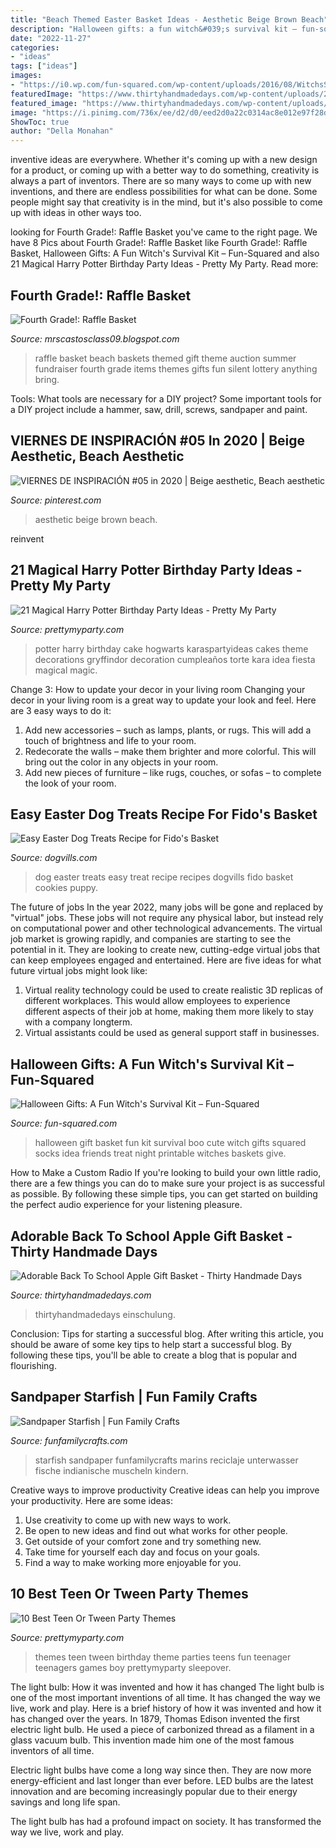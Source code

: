 ```yaml
---
title: "Beach Themed Easter Basket Ideas - Aesthetic Beige Brown Beach"
description: "Halloween gifts: a fun witch&#039;s survival kit – fun-squared"
date: "2022-11-27"
categories:
- "ideas"
tags: ["ideas"]
images:
- "https://i0.wp.com/fun-squared.com/wp-content/uploads/2016/08/WitchsSurvivalKit.jpg?fit=850%2C1269&amp;ssl=1"
featuredImage: "https://www.thirtyhandmadedays.com/wp-content/uploads/2016/08/APPLEBASKET_1.jpg"
featured_image: "https://www.thirtyhandmadedays.com/wp-content/uploads/2016/08/APPLEBASKET_1.jpg"
image: "https://i.pinimg.com/736x/ee/d2/d0/eed2d0a22c0314ac8e012e97f28d3d12.jpg"
ShowToc: true
author: "Della Monahan"
---
```



inventive ideas are everywhere. Whether it's coming up with a new design for a product, or coming up with a better way to do something, creativity is always a part of inventors. There are so many ways to come up with new inventions, and there are endless possibilities for what can be done. Some people might say that creativity is in the mind, but it's also possible to come up with ideas in other ways too.

	

		
looking for Fourth Grade!: Raffle Basket you've came to the right page. We have 8 Pics about Fourth Grade!: Raffle Basket like Fourth Grade!: Raffle Basket, Halloween Gifts: A Fun Witch&#039;s Survival Kit – Fun-Squared and also 21 Magical Harry Potter Birthday Party Ideas - Pretty My Party. Read more:
		
    
## Fourth Grade!: Raffle Basket

<img loading=lazy src="http://2.bp.blogspot.com/_jXiwtD_wNvU/S7DdUGaDLnI/AAAAAAAAAUY/cDS6ib25C5c/s1600/BeachLovers.jpg" onerror="this.onerror=null;this.src='https://tse1.mm.bing.net/th?id=OIP.sCVCWQkmGH_bdVEcmqFE5gHaLg&amp;pid=15.1';" alt="Fourth Grade!: Raffle Basket">

_Source: mrscastosclass09.blogspot.com_

>raffle basket beach baskets themed gift theme auction summer fundraiser fourth grade items themes gifts fun silent lottery anything bring. 

	

Tools: What tools are necessary for a DIY project?
Some important tools for a DIY project include a hammer, saw, drill, screws, sandpaper and paint.

    
## VIERNES DE INSPIRACIÓN #05 In 2020 | Beige Aesthetic, Beach Aesthetic

<img loading=lazy src="https://i.pinimg.com/736x/ee/d2/d0/eed2d0a22c0314ac8e012e97f28d3d12.jpg" onerror="this.onerror=null;this.src='https://tse1.mm.bing.net/th?id=OIP.6q28fvGguzuXv_CvSUmZwgHaJ3&amp;pid=15.1';" alt="VIERNES DE INSPIRACIÓN #05 in 2020 | Beige aesthetic, Beach aesthetic">

_Source: pinterest.com_

>aesthetic beige brown beach. 

	

reinvent

    
## 21 Magical Harry Potter Birthday Party Ideas - Pretty My Party

<img loading=lazy src="https://www.prettymyparty.com/wp-content/uploads/2017/07/harry-potter-birthday-cake-e1500691012615.jpg" onerror="this.onerror=null;this.src='https://tse2.mm.bing.net/th?id=OIP.qj0zmbtx7daxmAVyMjfIOQHaLH&amp;pid=15.1';" alt="21 Magical Harry Potter Birthday Party Ideas - Pretty My Party">

_Source: prettymyparty.com_

>potter harry birthday cake hogwarts karaspartyideas cakes theme decorations gryffindor decoration cumpleaños torte kara idea fiesta magical magic. 

	

Change 3: How to update your decor in your living room
Changing your decor in your living room is a great way to update your look and feel. Here are 3 easy ways to do it: 
1. Add new accessories – such as lamps, plants, or rugs. This will add a touch of brightness and life to your room. 
2. Redecorate the walls – make them brighter and more colorful. This will bring out the color in any objects in your room. 
3. Add new pieces of furniture – like rugs, couches, or sofas – to complete the look of your room.

    
## Easy Easter Dog Treats Recipe For Fido&#039;s Basket

<img loading=lazy src="https://www.dogvills.com/wp-content/uploads/2015/02/Easy-Easter-Dog-Treat-Recipes.png" onerror="this.onerror=null;this.src='https://tse3.mm.bing.net/th?id=OIP.GADU8f13jd5nBRhSt3P3kQHaLH&amp;pid=15.1';" alt="Easy Easter Dog Treats Recipe for Fido&#039;s Basket">

_Source: dogvills.com_

>dog easter treats easy treat recipe recipes dogvills fido basket cookies puppy. 

	

The future of jobs
In the year 2022, many jobs will be gone and replaced by "virtual" jobs. These jobs will not require any physical labor, but instead rely on computational power and other technological advancements. The virtual job market is growing rapidly, and companies are starting to see the potential in it. They are looking to create new, cutting-edge virtual jobs that can keep employees engaged and entertained. Here are five ideas for what future virtual jobs might look like: 
1. Virtual reality technology could be used to create realistic 3D replicas of different workplaces. This would allow employees to experience different aspects of their job at home, making them more likely to stay with a company longterm. 
2. Virtual assistants could be used as general support staff in businesses.

    
## Halloween Gifts: A Fun Witch&#039;s Survival Kit – Fun-Squared

<img loading=lazy src="https://i0.wp.com/fun-squared.com/wp-content/uploads/2016/08/WitchsSurvivalKit.jpg?fit=850%2C1269&amp;ssl=1" onerror="this.onerror=null;this.src='https://tse2.mm.bing.net/th?id=OIP.ej993iLf-yBBUagDk47FYQHaLD&amp;pid=15.1';" alt="Halloween Gifts: A Fun Witch&#039;s Survival Kit – Fun-Squared">

_Source: fun-squared.com_

>halloween gift basket fun kit survival boo cute witch gifts squared socks idea friends treat night printable witches baskets give. 

	

How to Make a Custom Radio
If you're looking to build your own little radio, there are a few things you can do to make sure your project is as successful as possible. By following these simple tips, you can get started on building the perfect audio experience for your listening pleasure.

    
## Adorable Back To School Apple Gift Basket - Thirty Handmade Days

<img loading=lazy src="https://www.thirtyhandmadedays.com/wp-content/uploads/2016/08/APPLEBASKET_1.jpg" onerror="this.onerror=null;this.src='https://tse3.mm.bing.net/th?id=OIP.5yTNoa7JEP-7dnN9EbvHjgHaLH&amp;pid=15.1';" alt="Adorable Back To School Apple Gift Basket - Thirty Handmade Days">

_Source: thirtyhandmadedays.com_

>thirtyhandmadedays einschulung. 

	

Conclusion: Tips for starting a successful blog.
After writing this article, you should be aware of some key tips to help start a successful blog. By following these tips, you'll be able to create a blog that is popular and flourishing.

    
## Sandpaper Starfish | Fun Family Crafts

<img loading=lazy src="https://funfamilycrafts.com/wp-content/uploads/2013/05/starfish-craft.jpg" onerror="this.onerror=null;this.src='https://tse4.mm.bing.net/th?id=OIP.MEZmPofOzacZ3O1e6MbKSAHaJ4&amp;pid=15.1';" alt="Sandpaper Starfish | Fun Family Crafts">

_Source: funfamilycrafts.com_

>starfish sandpaper funfamilycrafts marins reciclaje unterwasser fische indianische muscheln kindern. 

	

Creative ways to improve productivity
Creative ideas can help you improve your productivity. Here are some ideas: 
1. Use creativity to come up with new ways to work.
2. Be open to new ideas and find out what works for other people. 
3. Get outside of your comfort zone and try something new. 
4. Take time for yourself each day and focus on your goals. 
5. Find a way to make working more enjoyable for you.

    
## 10 Best Teen Or Tween Party Themes

<img loading=lazy src="https://www.prettymyparty.com/wp-content/uploads/2015/04/Teen-Tween-Party-Themes.jpg" onerror="this.onerror=null;this.src='https://tse3.mm.bing.net/th?id=OIP.AzzkQPP7G2Ub_-ikfB-f0QAAAA&amp;pid=15.1';" alt="10 Best Teen Or Tween Party Themes">

_Source: prettymyparty.com_

>themes teen tween birthday theme parties teens fun teenager teenagers games boy prettymyparty sleepover. 

	

The light bulb: How it was invented and how it has changed
The light bulb is one of the most important inventions of all time. It has changed the way we live, work and play. Here is a brief history of how it was invented and how it has changed over the years.
In 1879, Thomas Edison invented the first electric light bulb. He used a piece of carbonized thread as a filament in a glass vacuum bulb. This invention made him one of the most famous inventors of all time.

Electric light bulbs have come a long way since then. They are now more energy-efficient and last longer than ever before. LED bulbs are the latest innovation and are becoming increasingly popular due to their energy savings and long life span.

The light bulb has had a profound impact on society. It has transformed the way we live, work and play.

